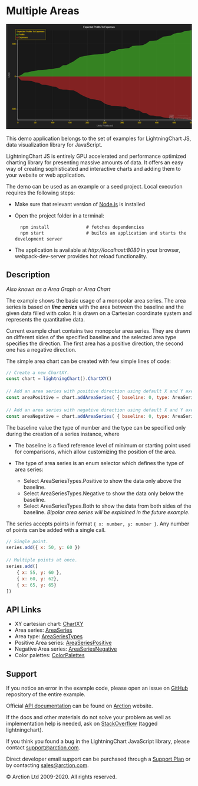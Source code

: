 # Multiple Areas

![Multiple Areas](multipleAreas.png)

This demo application belongs to the set of examples for LightningChart JS, data visualization library for JavaScript.

LightningChart JS is entirely GPU accelerated and performance optimized charting library for presenting massive amounts of data. It offers an easy way of creating sophisticated and interactive charts and adding them to your website or web application.

The demo can be used as an example or a seed project. Local execution requires the following steps:

- Make sure that relevant version of [Node.js](https://nodejs.org/en/download/) is installed
- Open the project folder in a terminal:

        npm install              # fetches dependencies
        npm start                # builds an application and starts the development server

- The application is available at *http://localhost:8080* in your browser, webpack-dev-server provides hot reload functionality.


## Description

*Also known as a Area Graph or Area Chart*

The example shows the basic usage of a monopolar area series. The area series is based on ***line series*** with the area between the baseline and the given data filled with color. It is drawn on a Cartesian coordinate system and represents the quantitative data.

Current example chart contains two monopolar area series. They are drawn on different sides of the specified baseline and the selected area type specifies the direction. The first area has a positive direction, the second one has a negative direction.

The simple area chart can be created with few simple lines of code:

```javascript
// Create a new ChartXY.
const chart = lightningChart().ChartXY()

// Add an area series with positive direction using default X and Y axes.
const areaPositive = chart.addAreaSeries( { baseline: 0, type: AreaSeriesTypes.Positive } )

// Add an area series with negative direction using default X and Y axes.
const areaNegative = chart.addAreaSeries( { baseline: 0, type: AreaSeriesTypes.Negative } )
```

The baseline value the type of number and the type can be specified only during the creation of a series instance, where

- The baseline is a fixed reference level of minimum or starting point used for comparisons, which allow customizing the position of the area.

- The type of area series is an enum selector which defines the type of area series:
    - Select AreaSeriesTypes.Positive to show the data only above the baseline.
    - Select AreaSeriesTypes.Negative to show the data only below the baseline.
    - Select AreaSeriesTypes.Both to show the data from both sides of the baseline. *Bipolar area series will be explained in the future example*.

The series accepts points in format `{ x: number, y: number }`. Any number of points can be added with a single call.

```javascript
// Single point.
series.add({ x: 50, y: 60 })

// Multiple points at once.
series.add([
    { x: 55, y: 60 },
    { x: 60, y: 62},
    { x: 65, y: 65}
])
```


## API Links

* XY cartesian chart: [ChartXY]
* Area series: [AreaSeries]
* Area type: [AreaSeriesTypes]
* Positive Area series: [AreaSeriesPositive]
* Negative Area series: [AreaSeriesNegative]
* Color palettes: [ColorPalettes]


## Support

If you notice an error in the example code, please open an issue on [GitHub][0] repository of the entire example.

Official [API documentation][1] can be found on [Arction][2] website.

If the docs and other materials do not solve your problem as well as implementation help is needed, ask on [StackOverflow][3] (tagged lightningchart).

If you think you found a bug in the LightningChart JavaScript library, please contact support@arction.com.

Direct developer email support can be purchased through a [Support Plan][4] or by contacting sales@arction.com.

[0]: https://github.com/Arction/
[1]: https://www.arction.com/lightningchart-js-api-documentation/
[2]: https://www.arction.com
[3]: https://stackoverflow.com/questions/tagged/lightningchart
[4]: https://www.arction.com/support-services/

© Arction Ltd 2009-2020. All rights reserved.


[ChartXY]: https://www.arction.com/lightningchart-js-api-documentation/v1.3.0/classes/chartxy.html
[AreaSeries]: https://www.arction.com/lightningchart-js-api-documentation/v1.3.0/classes/chartxy.html#addareaseries
[AreaSeriesTypes]: https://www.arction.com/lightningchart-js-api-documentation/v1.3.0/globals.html#areaseriestypes
[AreaSeriesPositive]: https://www.arction.com/lightningchart-js-api-documentation/v1.3.0/classes/areaseriespositive.html
[AreaSeriesNegative]: https://www.arction.com/lightningchart-js-api-documentation/v1.3.0/classes/areaseriesnegative.html
[ColorPalettes]: https://www.arction.com/lightningchart-js-api-documentation/v1.3.0/globals.html#colorpalettes

